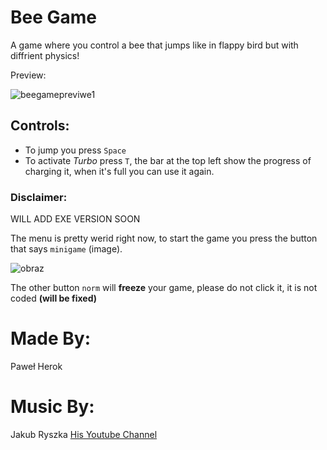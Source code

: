 # Bee Game

A game where you control a bee that jumps like in flappy bird but with diffrient physics!

Preview:

![beegamepreviwe1](https://github.com/P48L0-P1C4550/Bee_Game/assets/153947696/e345341f-38b8-498e-aee5-62fb64dac1d3)

## Controls:

- To jump you press `Space`
- To activate _Turbo_ press `T`, the bar at the top left show the progress of charging it, when it's full you can use it again.

### Disclaimer:
WILL ADD EXE VERSION SOON

The menu is pretty werid right now, to start the game you press the button that says `minigame` (image).

![obraz](https://github.com/P48L0-P1C4550/Bee_Game/assets/153947696/0be3e73c-5177-4df9-bac0-abf177ba6f83)

The other button `norm` will **freeze** your game, please do not click it, it is not coded **(will be fixed)**

# Made By:

Paweł Herok

# Music By:

Jakub Ryszka [His Youtube Channel](https://youtube.com/@jaxaj?si=A5mSXSiiyNCx_71d)
